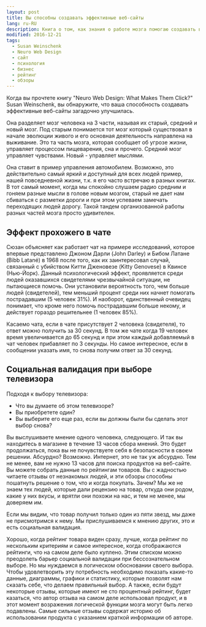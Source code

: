 ```yaml
---
layout: post
title: Вы способны создавать эффективные веб-сайты
lang: ru-RU
description: Книга о том, как знания о работе мозга помогаю создавать высоко эффективные сайты
modified: 2016-12-21
tags:
  - Susan Weinschenk
  - Neuro Web Design
  - сайт
  - психология
  - бизнес
  - рейтинг
  - обзоры
---
```

Когда вы прочтете книгу "Neuro Web Design: What Makes Them Click?" Susan Weinschenk, вы обнаружите,
что ваша способность создавать эффективные веб-сайты загадочно улучшилась.
<!--more-->

Она разделяет мозг человека на 3 части, называя их старый, средний и новый мозг. Под старым понимается тот
мозг который существовал в начале эволюции живого и его основная деятельность направлена на выживание.
Это та часть мозга, которая сообщает об угрозе жизни, управляет процессом пищеварения, сна и прочего.
Средний мозг управляет чувствами. Новый - управляет мыслями.

Она ставит в пример управления автомобилем. Возможно, это действительно самый яркий и доступный для всех людей
пример, нашей повседневной жизни, т.к. я его часто встречаю в разных книгах. В тот самый момент, когда мы спокойно
слушаем радио средним и гоняем разные мысли в голове новым мозгом, старый не дает нам сбиваться с разметки дороги
и при этом успеваем замечать переходящих людей дорогу. Такой тандем организованной работы разных
частей мозга просто удивителен.

## Эффект прохожего в чате
Сюзан объясняет как работает чат на примере исследований, которое впервые представлено Джоном Дарли (John Darley) и
Бибом Латане (Bibb Latané) в 1968 после того, как их заинтересовал случай, связанный с убийством Китти Дженовезе
(Kitty Genovese) в Квинсе (Нью-Йорк). Данный психологический эффект, проявляется среди людей оказавшихся свидетелями
чрезвычайной ситуации, не пытающиеся помочь. Они установили вероятность того, чем больше людей (свидетелей),
тем меньший процент среди них начнет помогать пострадавшим (5 человек 31%). И наоборот, единственный очевидец понимает,
что кроме него помочь пострадавшим больше некому, и действует гораздо решительнее (1 человек 85%).

Касаемо чата, если в чате присутствует 2 человека (свидетеля), то ответ можно получить за 30 секунд. В том же чате
когда 19 человек время увеличивается до 65 секунд и при этом каждый добавляемый в чат человек прибавляет по 3 секунды.
Но самое интересное, если в сообщении указать имя, то снова получим ответ за 30 секунд.
 
## Социальная валидация при выборе телевизора
Подходя к выбору телевизора:

  - Что вы думаете об этом телевизоре?
  - Вы приобретете один?
  - Вы выберите его еще раз, если вы должны были бы сделать этот выбор снова?

Вы выслушиваете мнение одного человека, следующего. И так вы находитесь в магазине в течение 13 часов сбора мнений.
Это будет продолжаться, пока вы не почувствуете себя в безопасности в своем решении.
Абсурдно? Возможно. Интернет, это не так уж абсурдно. Тем не менее, вам не нужно 13 часов для поиска продуктов
на веб-сайте. Вы можете собрать данные по рейтингам товаров. Вы с жадностью читаете отзывы от незнакомых людей,
и эти обзоры способны пошатнуть решение о том, что и когда покупать. Зачем? Мы же не знаем тех людей,
которые дали рецензию на товар, откуда они родом, какие у них вкусы, и врятли они похожи на нас, и тем не менее,
мы доверяем им.

Если мы видим, что товар получил только один из пяти звезд, мы даже не присмотримся к нему.
Мы прислушиваемся к мнению других, это и есть социальная валидация.

Хорошо, когда рейтинг товара виден сразу, лучше, когда рейтинг по нескольким критериям и самое интересное, когда
отображаются рейтинги, что на самом деле было куплено. Этим списком можно преодолеть барьер социальной валидации при
бессознательном выборе. Но мы нуждаемся в логическом обосновании своего выбора. Чтобы удовлетворить эту потребность
необходимо показать какие-то данные, диаграммы, графики и статистику, которые позволят нам сказать себе, что делаем
правильный выбор. А также, если будут некоторые отзывы, которые имеют не сто процентный рейтинг, будет казаться,
что автор отзыва на самом деле использовал продукт, и в этот момент возражения логической функции мозга могут
быть легко подавлены. Самые сильные отзывы содержат историю об использовании продукта с указанием краткой информации
об авторе.
